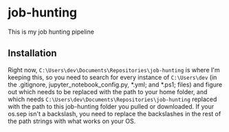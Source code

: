 # job-hunting
This is my job hunting pipeline

## Installation
Right now, <code>C:\Users\dev\Documents\Repositories\job-hunting</code> is where I'm keeping this, so you need to search for every instance of <code>C:\Users\dev</code> (in the .gitignore, jupyter_notebook_config.py, *.yml; and *.ps1; files) and figure out which needs to be replaced with the path to your home folder, and which needs <code>C:\Users\dev\Documents\Repositories\job-hunting</code> replaced with the path to this job-hunting folder you pulled or downloaded. If your os.sep isn't a backslash, you need to replace the backslashes in the rest of the path strings with what works on your OS.

